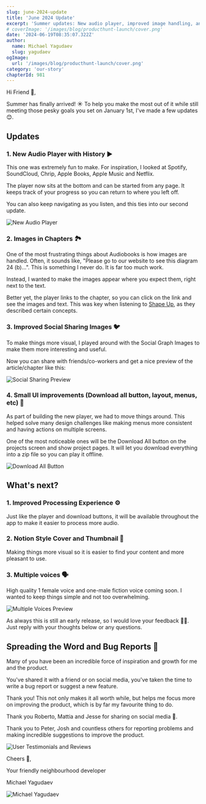 ```yaml
---
slug: june-2024-update
title: 'June 2024 Update'
excerpt: 'Summer updates: New audio player, improved image handling, and better UI—more cool features coming soon! ☀️🎧'
# coverImage: '/images/blog/producthunt-launch/cover.png'
date: '2024-06-19T08:35:07.322Z'
author:
  name: Michael Yagudaev
  slug: yagudaev
ogImage:
  url: '/images/blog/producthunt-launch/cover.png'
category: 'our-story'
chapterId: 981
---
```


Hi Friend 👋,

Summer has finally arrived! ☀️ To help you make the most out of it while still meeting those pesky goals you set on January 1st, I've made a few updates 😊.

## Updates

### 1. New Audio Player with History ▶️

This one was extremely fun to make. For inspiration, I looked at Spotify, SoundCloud, Chrip, Apple Books, Apple Music and Netflix.

The player now sits at the bottom and can be started from any page. It keeps track of your progress so you can return to where you left off.

You can also keep navigating as you listen, and this ties into our second update.

![New Audio Player](https://gallery.eocampaign1.com/79a3f9e0-e3c5-11ee-bd4c-6173a3977da7%2Fmedia-manager%2F1718663021498-CleanShot%202024-06-17%20at%2015.22.54%402x.png)

### 2. Images in Chapters 🏞️

One of the most frustrating things about Audiobooks is how images are handled. Often, it sounds like, "Please go to our website to see this diagram 24 (b)...". This is something I never do. It is far too much work.

Instead, I wanted to make the images appear where you expect them, right next to the text.

Better yet, the player links to the chapter, so you can click on the link and see the images and text. This was key when listening to [Shape Up](https://www.audiowaveai.com/p/696-find-the-elements-932), as they described certain concepts.

### 3. Improved Social Sharing Images 🐦

To make things more visual, I played around with the Social Graph Images to make them more interesting and useful.

Now you can share with friends/co-workers and get a nice preview of the article/chapter like this:

![Social Sharing Preview](https://gallery.eocampaign1.com/79a3f9e0-e3c5-11ee-bd4c-6173a3977da7%2Fmedia-manager%2F1718664430389-CleanShot%202024-06-17%20at%2015.42.45%402x.png)

### 4. Small UI improvements (Download all button, layout, menus, etc) 🤏

As part of building the new player, we had to move things around. This helped solve many design challenges like making menus more consistent and having actions on multiple screens.

One of the most noticeable ones will be the Download All button on the projects screen and show project pages. It will let you download everything into a zip file so you can play it offline.

![Download All Button](https://gallery.eocampaign1.com/79a3f9e0-e3c5-11ee-bd4c-6173a3977da7%2Fmedia-manager%2F1718663709885-CleanShot%202024-06-17%20at%2015.25.19%402x.png)

## What's next?

### 1. Improved Processing Experience ⚙️

Just like the player and download buttons, it will be available throughout the app to make it easier to process more audio.

### 2. Notion Style Cover and Thumbnail 💅

Making things more visual so it is easier to find your content and more pleasant to use.

### 3. Multiple voices 🗣️

High quality 1 female voice and one-male fiction voice coming soon. I wanted to keep things simple and not too overwhelming.

![Multiple Voices Preview](https://gallery.eocampaign1.com/79a3f9e0-e3c5-11ee-bd4c-6173a3977da7%2Fmedia-manager%2F1718663583607-CleanShot%202024-06-17%20at%2015.28.51%402x.png)

As always this is still an early release, so I would love your feedback 💌🙏. Just reply with your thoughts below or any questions.

## Spreading the Word and Bug Reports 📣

Many of you have been an incredible force of inspiration and growth for me and the product.

You've shared it with a friend or on social media, you've taken the time to write a bug report or suggest a new feature.

Thank you! This not only makes it all worth while, but helps me focus more on improving the product, which is by far my favourite thing to do.

Thank you Roberto, Mattia and Jesse for sharing on social media 🙏.

Thank you to Peter, Josh and countless others for reporting problems and making incredible suggestions to improve the product.

![User Testimonials and Reviews](https://gallery.eocampaign1.com/79a3f9e0-e3c5-11ee-bd4c-6173a3977da7%2Fmedia-manager%2F1718671247002-newsletter-image-community-thank-you.png)

Cheers 🍻,

Your friendly neighbourhood developer

Michael Yagudaev

![Michael Yagudaev](https://gallery.eocampaign1.com/79a3f9e0-e3c5-11ee-bd4c-6173a3977da7%2Fmedia-manager%2F1716397569167-51E1FB45-75AD-47F7-924B-D7ED38AEBC51_1_105_c.jpeg)
